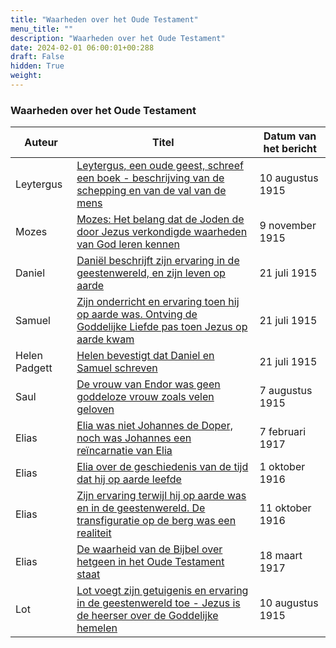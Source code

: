 ```yaml
---
title: "Waarheden over het Oude Testament"
menu_title: ""
description: "Waarheden over het Oude Testament"
date: 2024-02-01 06:00:01+00:288
draft: False
hidden: True
weight:
---
```

### Waarheden over het Oude Testament

**Auteur** | **Titel** | **Datum van het bericht**
---|---|---
Leytergus | [Leytergus, een oude geest, schreef een boek - beschrijving van de schepping en van de val van de mens](/1-nl-padgett-messages/1-4-nl-padgett-messages-by-date/1-4-2-nl-padgett-messages-1915-1/nl-1915-8-10-2-jep-leytergus/) | 10 augustus 1915
Mozes | [Mozes: Het belang dat de Joden de door Jezus verkondigde waarheden van God leren kennen](/1-nl-padgett-messages/1-4-nl-padgett-messages-by-date/1-4-3-nl-padgett-messages-1915-2/nl-1915-11-9-1-jep-moses/) | 9 november 1915
Daniel | [Daniël beschrijft zijn ervaring in de geestenwereld, en zijn leven op aarde](/1-nl-padgett-messages/1-4-nl-padgett-messages-by-date/1-4-2-nl-padgett-messages-1915-1/nl-1915-7-21-1-jep-daniel/) | 21 juli 1915
Samuel | [Zijn onderricht en ervaring toen hij op aarde was. Ontving de Goddelijke Liefde pas toen Jezus op aarde kwam](/1-nl-padgett-messages/1-4-nl-padgett-messages-by-date/1-4-2-nl-padgett-messages-1915-1/nl-1915-7-21-2-jep-samuel/) | 21 juli 1915
Helen Padgett | [Helen bevestigt dat Daniel en Samuel schreven](/1-nl-padgett-messages/1-4-nl-padgett-messages-by-date/1-4-2-nl-padgett-messages-1915-1/nl-1915-7-21-3-jep-helen-padgett/) | 21 juli 1915
Saul | [De vrouw van Endor was geen goddeloze vrouw zoals velen geloven](/1-nl-padgett-messages/1-4-nl-padgett-messages-by-date/1-4-2-nl-padgett-messages-1915-1/nl-1915-8-7-1-jep-saul/) | 7 augustus 1915
Elias | [Elia was niet Johannes de Doper, noch was Johannes een reïncarnatie van Elia](/1-nl-padgett-messages/1-4-nl-padgett-messages-by-date/1-4-5-nl-padgett-messages-1917/nl-1917-2-7-2-jep-elias/) | 7 februari 1917
Elias | [Elia over de geschiedenis van de tijd dat hij op aarde leefde](/1-nl-padgett-messages/1-4-nl-padgett-messages-by-date/1-4-4-nl-padgett-messages-1916/nl-1916-10-1-1-jep-elias/) | 1 oktober 1916
Elias | [Zijn ervaring terwijl hij op aarde was en in de geestenwereld. De transfiguratie op de berg was een realiteit](/1-nl-padgett-messages/1-4-nl-padgett-messages-by-date/1-4-4-nl-padgett-messages-1916/nl-1916-10-11-1-jep-elias/) | 11 oktober 1916
Elias | [De waarheid van de Bijbel over hetgeen in het Oude Testament staat](/1-nl-padgett-messages/1-4-nl-padgett-messages-by-date/1-4-5-nl-padgett-messages-1917/nl-1917-3-18-1-jep-elias/) | 18 maart 1917
Lot | [Lot voegt zijn getuigenis en ervaring in de geestenwereld toe - Jezus is de heerser over de Goddelijke hemelen](/1-nl-padgett-messages/1-4-nl-padgett-messages-by-date/1-4-2-nl-padgett-messages-1915-1/nl-1915-8-10-4-jep-lot/) | 10 augustus 1915
